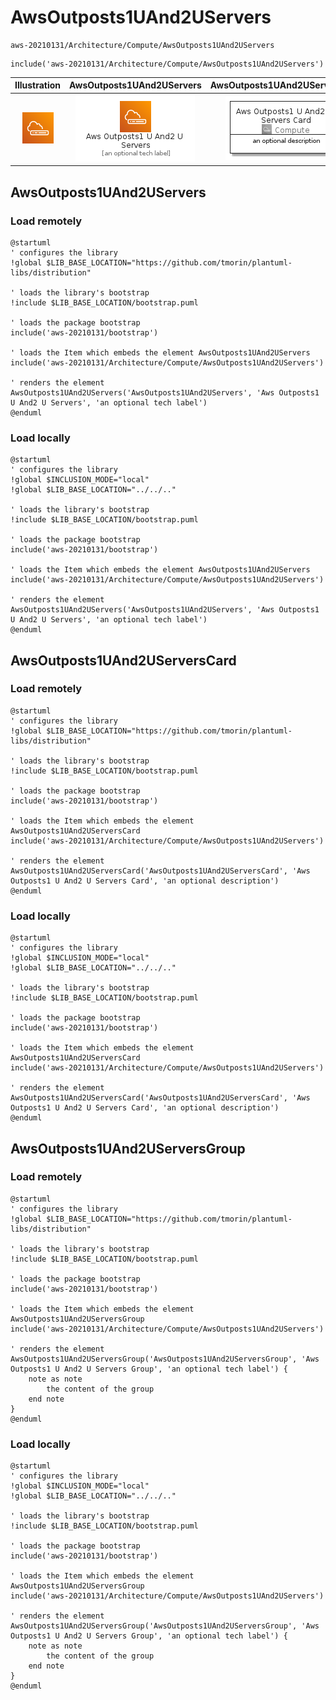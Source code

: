 # AwsOutposts1UAnd2UServers


```text
aws-20210131/Architecture/Compute/AwsOutposts1UAnd2UServers
```

```text
include('aws-20210131/Architecture/Compute/AwsOutposts1UAnd2UServers')
```



| Illustration | AwsOutposts1UAnd2UServers | AwsOutposts1UAnd2UServersCard | AwsOutposts1UAnd2UServersGroup |
| :---: | :---: | :---: | :---: |
| ![illustration for Illustration](../../../aws-20210131/Architecture/Compute/AwsOutposts1UAnd2UServers.png) | ![illustration for AwsOutposts1UAnd2UServers](../../../aws-20210131/Architecture/Compute/AwsOutposts1UAnd2UServers.Local.png) | ![illustration for AwsOutposts1UAnd2UServersCard](../../../aws-20210131/Architecture/Compute/AwsOutposts1UAnd2UServersCard.Local.png) | ![illustration for AwsOutposts1UAnd2UServersGroup](../../../aws-20210131/Architecture/Compute/AwsOutposts1UAnd2UServersGroup.Local.png) |




## AwsOutposts1UAnd2UServers

### Load remotely
```plantuml
@startuml
' configures the library
!global $LIB_BASE_LOCATION="https://github.com/tmorin/plantuml-libs/distribution"

' loads the library's bootstrap
!include $LIB_BASE_LOCATION/bootstrap.puml

' loads the package bootstrap
include('aws-20210131/bootstrap')

' loads the Item which embeds the element AwsOutposts1UAnd2UServers
include('aws-20210131/Architecture/Compute/AwsOutposts1UAnd2UServers')

' renders the element
AwsOutposts1UAnd2UServers('AwsOutposts1UAnd2UServers', 'Aws Outposts1 U And2 U Servers', 'an optional tech label')
@enduml
```

### Load locally
```plantuml
@startuml
' configures the library
!global $INCLUSION_MODE="local"
!global $LIB_BASE_LOCATION="../../.."

' loads the library's bootstrap
!include $LIB_BASE_LOCATION/bootstrap.puml

' loads the package bootstrap
include('aws-20210131/bootstrap')

' loads the Item which embeds the element AwsOutposts1UAnd2UServers
include('aws-20210131/Architecture/Compute/AwsOutposts1UAnd2UServers')

' renders the element
AwsOutposts1UAnd2UServers('AwsOutposts1UAnd2UServers', 'Aws Outposts1 U And2 U Servers', 'an optional tech label')
@enduml
```

## AwsOutposts1UAnd2UServersCard

### Load remotely
```plantuml
@startuml
' configures the library
!global $LIB_BASE_LOCATION="https://github.com/tmorin/plantuml-libs/distribution"

' loads the library's bootstrap
!include $LIB_BASE_LOCATION/bootstrap.puml

' loads the package bootstrap
include('aws-20210131/bootstrap')

' loads the Item which embeds the element AwsOutposts1UAnd2UServersCard
include('aws-20210131/Architecture/Compute/AwsOutposts1UAnd2UServers')

' renders the element
AwsOutposts1UAnd2UServersCard('AwsOutposts1UAnd2UServersCard', 'Aws Outposts1 U And2 U Servers Card', 'an optional description')
@enduml
```

### Load locally
```plantuml
@startuml
' configures the library
!global $INCLUSION_MODE="local"
!global $LIB_BASE_LOCATION="../../.."

' loads the library's bootstrap
!include $LIB_BASE_LOCATION/bootstrap.puml

' loads the package bootstrap
include('aws-20210131/bootstrap')

' loads the Item which embeds the element AwsOutposts1UAnd2UServersCard
include('aws-20210131/Architecture/Compute/AwsOutposts1UAnd2UServers')

' renders the element
AwsOutposts1UAnd2UServersCard('AwsOutposts1UAnd2UServersCard', 'Aws Outposts1 U And2 U Servers Card', 'an optional description')
@enduml
```

## AwsOutposts1UAnd2UServersGroup

### Load remotely
```plantuml
@startuml
' configures the library
!global $LIB_BASE_LOCATION="https://github.com/tmorin/plantuml-libs/distribution"

' loads the library's bootstrap
!include $LIB_BASE_LOCATION/bootstrap.puml

' loads the package bootstrap
include('aws-20210131/bootstrap')

' loads the Item which embeds the element AwsOutposts1UAnd2UServersGroup
include('aws-20210131/Architecture/Compute/AwsOutposts1UAnd2UServers')

' renders the element
AwsOutposts1UAnd2UServersGroup('AwsOutposts1UAnd2UServersGroup', 'Aws Outposts1 U And2 U Servers Group', 'an optional tech label') {
    note as note
        the content of the group
    end note
}
@enduml
```

### Load locally
```plantuml
@startuml
' configures the library
!global $INCLUSION_MODE="local"
!global $LIB_BASE_LOCATION="../../.."

' loads the library's bootstrap
!include $LIB_BASE_LOCATION/bootstrap.puml

' loads the package bootstrap
include('aws-20210131/bootstrap')

' loads the Item which embeds the element AwsOutposts1UAnd2UServersGroup
include('aws-20210131/Architecture/Compute/AwsOutposts1UAnd2UServers')

' renders the element
AwsOutposts1UAnd2UServersGroup('AwsOutposts1UAnd2UServersGroup', 'Aws Outposts1 U And2 U Servers Group', 'an optional tech label') {
    note as note
        the content of the group
    end note
}
@enduml
```

